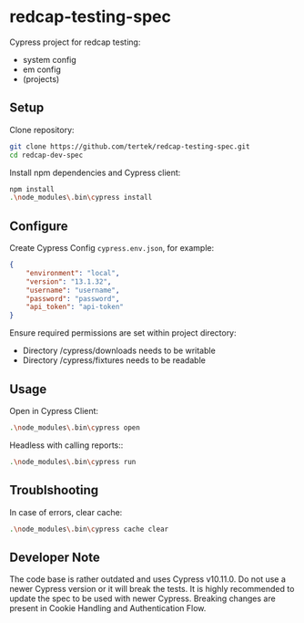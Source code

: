 # redcap-testing-spec
Cypress project for redcap testing:

- system config
- em config
- (projects)


## Setup

Clone repository:
```bash
git clone https://github.com/tertek/redcap-testing-spec.git
cd redcap-dev-spec
```

Install npm dependencies and Cypress client:
```bash
npm install
.\node_modules\.bin\cypress install
```

## Configure

Create Cypress Config `cypress.env.json`,
for example:
```json
{
    "environment": "local",
    "version": "13.1.32",
    "username": "username",
    "password": "password",
    "api_token": "api-token"
}
```

Ensure required permissions are set within project directory:
- Directory /cypress/downloads needs to be writable
- Directory /cypress/fixtures needs to be readable

## Usage

Open in Cypress Client:
```bash
.\node_modules\.bin\cypress open
```

Headless with calling reports::
```bash
.\node_modules\.bin\cypress run
```

## Troublshooting
In case of errors, clear cache:
```bash
.\node_modules\.bin\cypress cache clear
```

## Developer Note
The code base is rather outdated and uses Cypress v10.11.0. Do not use a newer Cypress version or it will break the tests. It is highly recommended to update the spec to be used with newer Cypress. Breaking changes are present in Cookie Handling and Authentication Flow. 
